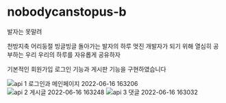 # nobodycanstopus-b

발자는 못말려

천방지축 어리둥절 빙글빙글 돌아가는 발자의 하루
멋진 개발자가 되기 위해 열심히 공부하는 우리
우리의 하루를 자유롭게 공유하자

기본적인 회원가입 로그인 기능과
게시판 기능을 구현하였습니다


![api 1 로그인과 메인페이지 2022-06-16 163206](https://user-images.githubusercontent.com/103565908/174017171-650eb57f-4c3b-4993-92c2-7ad4ca32e507.png)
![api 2 게시글 2022-06-16 163248](https://user-images.githubusercontent.com/103565908/174017199-7f807168-ace4-4dd5-a1e9-74f87b3704cc.png)
![api 3 댓글 2022-06-16 163032](https://user-images.githubusercontent.com/103565908/174017207-74e2fac6-30eb-4731-a5a3-b614c70ad5d4.png)
